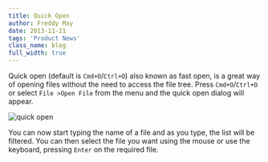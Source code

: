 ```yaml
---
title: Quick Open
author: Freddy May
date: 2013-11-21
tags: 'Product News'
class_name: blog
full_width: true
---
```


Quick open (default is `Cmd+O`/`Ctrl+O`) also known as fast open, is a great way of opening files without the need to access the file tree. Press `Cmd+O`/`Ctrl+O` or select `File >Open File` from the menu and the quick open dialog will appear.

![quick open](blog/quick-open.png)

You can now start typing the name of a file and as you type, the list will be filtered. You can then select the file you want using the mouse or use the keyboard, pressing `Enter` on the required file.
